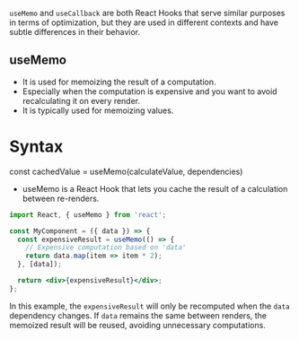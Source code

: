 `useMemo` and `useCallback` are both React Hooks that serve similar purposes in terms of optimization, but they are used in different contexts and have subtle differences in their behavior.

useMemo
-------------------------
- It is used for memoizing the result of a computation.
- Especially when the computation is expensive and you want to avoid recalculating it on every render.
- It is typically used for memoizing values.


# Syntax

const cachedValue = useMemo(calculateValue, dependencies)
- useMemo is a React Hook that lets you cache the result of a calculation between re-renders.


```jsx
import React, { useMemo } from 'react';

const MyComponent = ({ data }) => {
  const expensiveResult = useMemo(() => {
    // Expensive computation based on 'data'
    return data.map(item => item * 2);
  }, [data]);

  return <div>{expensiveResult}</div>;
};
```

In this example, the `expensiveResult` will only be recomputed when the `data` dependency changes. If `data` remains the same between renders, the memoized result will be reused, avoiding unnecessary computations.

